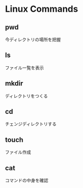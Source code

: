 # Linux Commands
## pwd
今ディレクトリの場所を把握
## ls
ファイル一覧を表示
## mkdir
ディレクトリをつくる
## cd
チェンジディレクトリする
## touch
ファイル作成
## cat
コマンドの中身を確認
